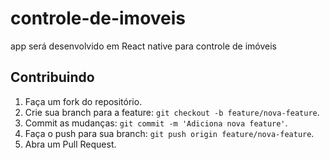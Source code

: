 # controle-de-imoveis
app será desenvolvido em React native para controle de imóveis

## Contribuindo
1. Faça um fork do repositório.
2. Crie sua branch para a feature: `git checkout -b feature/nova-feature`.
3. Commit as mudanças: `git commit -m 'Adiciona nova feature'`.
4. Faça o push para sua branch: `git push origin feature/nova-feature`.
5. Abra um Pull Request.
